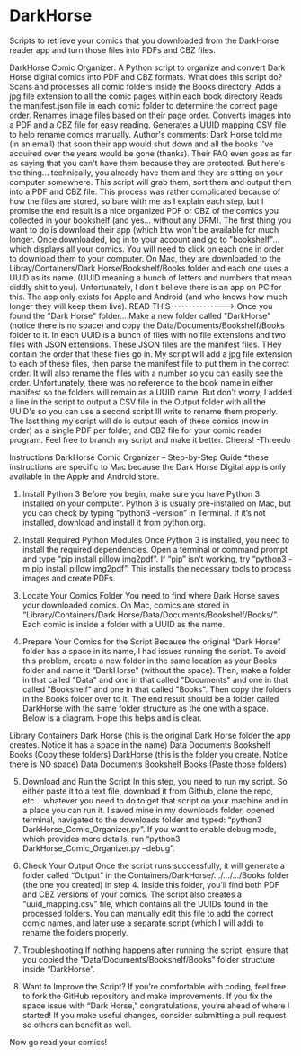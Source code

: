 # DarkHorse
Scripts to retrieve your comics that you downloaded from the DarkHorse reader app and turn those files into PDFs and CBZ files.


DarkHorse Comic Organizer: A Python script to organize and convert Dark Horse digital comics into PDF and CBZ formats.
What does this script do? Scans and processes all comic folders inside the Books directory. Adds a jpg file extension to all the comic pages within each book directory Reads the manifest.json file in each comic folder to determine the correct page order. Renames image files based on their page order. Converts images into a PDF and a CBZ file for easy reading. Generates a UUID mapping CSV file to help rename comics manually.
Author's comments: Dark Horse told me (in an email) that soon their app would shut down and all the books I've acquired over the years would be gone (thanks). Their FAQ even goes as far as saying that you can't have them because they are protected. But here's the thing... technically, you already have them and they are sitting on your computer somewhere. This script will grab them, sort them and output them into a PDF and CBZ file.
This process was rather complicated because of how the files are stored, so bare with me as I explain each step, but I promise the end result is a nice organized PDF or CBZ of the comics you collected in your bookshelf (and yes... without any DRM).
The first thing you want to do is download their app (which btw won't be available for much longer. Once downloaded, log in to your account and go to "bookshelf"... which displays all your comics. You will need to click on each one in order to download them to your computer.
On Mac, they are downloaded to the Libray/Containers/Dark Horse/Bookshelf/Books folder and each one uses a UUID as its name. (UUID meaning a bunch of letters and numbers that mean diddly shit to you). Unfortunately, I don't believe there is an app on PC for this. The app only exists for Apple and Android (and who knows how much longer they will keep them live).
READ THIS---------------> Once you found the "Dark Horse" folder... Make a new folder called "DarkHorse" (notice there is no space) and copy the Data/Documents/Bookshelf/Books folder to it.
In each UUID is a bunch of files with no file extensions and two files with JSON extensions. These JSON files are the manifest files. THey contain the order that these files go in. My script will add a jpg file extension to each of these files, then parse the manifest file to put them in the correct order. It will also rename the files with a number so you can easily see the order. Unfortunately, there was no reference to the book name in either manifest so the folders will remain as a UUID name. But don't worry, I added a line in the script to output a CSV file in the Output folder with all the UUID's so you can use a second script Ill write to rename them properly.
The last thing my script will do is output each of these comics (now in order) as a single PDF per folder, and CBZ file for your comic reader program.
Feel free to branch my script and make it better.
Cheers!
-Threedo


Instructions
DarkHorse Comic Organizer – Step-by-Step Guide
*these instructions are specific to Mac because the Dark Horse Digital app is only available in the Apple and Android store.

1. Install Python 3
Before you begin, make sure you have Python 3 installed on your computer. Python 3 is usually pre-installed on Mac, but you can check by typing “python3 –version” in Terminal. If it’s not installed, download and install it from python.org. 

2. Install Required Python Modules
Once Python 3 is installed, you need to install the required dependencies. Open a terminal or command prompt and type “pip install pillow img2pdf”. If “pip” isn’t working, try “python3 -m pip install pillow img2pdf”. This installs the necessary tools to process images and create PDFs.

3. Locate Your Comics Folder
You need to find where Dark Horse saves your downloaded comics. On Mac, comics are stored in “Library/Containers/Dark Horse/Data/Documents/Bookshelf/Books/”. Each comic is inside a folder with a UUID as the name. 

4. Prepare Your Comics for the Script
Because the original “Dark Horse” folder has a space in its name, I had issues running the script. To avoid this problem, create a new folder in the same location as your Books folder and name it “DarkHorse” (without the space). Then, make a folder in that called "Data" and one in that called "Documents" and one in that called "Bookshelf" and one in that called "Books". Then copy the folders in the Books folder over to it. The end result should be a folder called DarkHorse with the same folder structure as the one with a space. Below is a diagram. Hope this helps and is clear.

Library
  Containers
    Dark Horse (this is the original Dark Horse folder the app creates. Notice it has a space in the name)
        Data
          Documents
            Bookshelf
              Books
                (Copy these folders)
    DarkHorse (this is the folder you create. Notice there is NO space)
        Data
          Documents
            Bookshelf
              Books
                (Paste those folders)

5. Download and Run the Script
In this step, you need to run my script. So either paste it to a text file, download it from Github, clone the repo, etc... whatever you need to do to get that script on your machine and in a place you can run it. I saved mine in my downloads folder, opened terminal, navigated to the downloads folder and typed: “python3 DarkHorse_Comic_Organizer.py”. If you want to enable debug mode, which provides more details, run “python3 DarkHorse_Comic_Organizer.py –debug”.

6. Check Your Output
Once the script runs successfully, it will generate a folder called “Output” in the Containers/DarkHorse/.../.../.../Books folder (the one you created) in step 4. Inside this folder, you’ll find both PDF and CBZ versions of your comics. The script also creates a “uuid_mapping.csv” file, which contains all the UUIDs found in the processed folders. You can manually edit this file to add the correct comic names, and later use a separate script (which I will add) to rename the folders properly.

7. Troubleshooting
If nothing happens after running the script, ensure that you copied the "Data/Documents/Bookshelf/Books" folder structure inside “DarkHorse”. 

8. Want to Improve the Script?
If you’re comfortable with coding, feel free to fork the GitHub repository and make improvements. If you fix the space issue with “Dark Horse,” congratulations, you’re ahead of where I started! If you make useful changes, consider submitting a pull request so others can benefit as well.

Now go read your comics!

